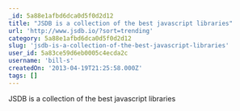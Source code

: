 ```yaml
---
_id: 5a88e1afbd6dca0d5f0d2d12
title: "JSDB is a collection of the best javascript libraries"
url: 'http://www.jsdb.io/?sort=trending'
category: 5a88e1afbd6dca0d5f0d2d12
slug: 'jsdb-is-a-collection-of-the-best-javascript-libraries'
user_id: 5a83ce59d6eb0005c4ecda2c
username: 'bill-s'
createdOn: '2013-04-19T21:25:58.000Z'
tags: []
---
```


JSDB is a collection of the best javascript libraries
